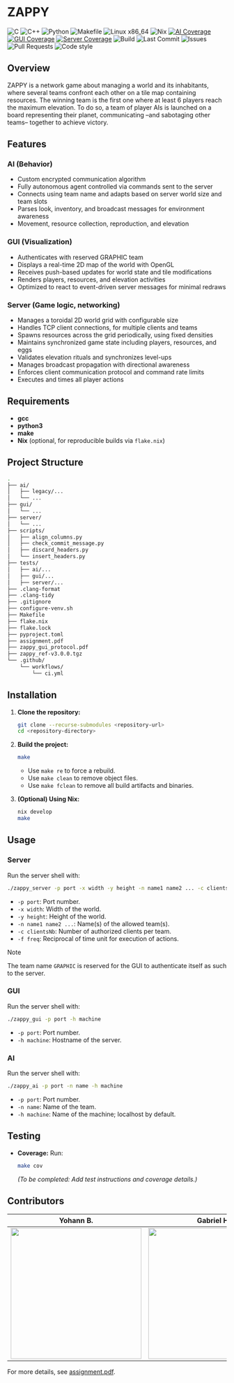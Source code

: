 <!-- \cond DOXYGEN_SKIP_THIS -->
# ZAPPY

<!-- Badges -->
![C](https://img.shields.io/badge/language-C-blue.svg?logo=c&logoColor=white)
![C++](https://img.shields.io/badge/language-C%2B%2B-purple.svg?logo=c%2B%2B&logoColor=white)
![Python](https://img.shields.io/badge/language-Python-yellow.svg?logo=python&logoColor=white)
![Makefile](https://img.shields.io/badge/build-Makefile-brightgreen?logo=gnu&logoColor=white)
![Linux x86_64](https://img.shields.io/badge/platform-Linux%20x86__64-lightgrey?logo=linux)
![Nix](https://img.shields.io/badge/env-Nix-5277C3?logo=nixos&logoColor=white)
[![AI Coverage](https://codecov.io/gh/Sigmapitech/zappy/branch/dev/graph/badge.svg?token=5fssEEelNi&flag=ai)](https://codecov.io/gh/Sigmapitech/zappy?branch=dev)
[![GUI Coverage](https://codecov.io/gh/Sigmapitech/zappy/branch/dev/graph/badge.svg?token=5fssEEelNi&flag=gui)](https://codecov.io/gh/Sigmapitech/zappy?branch=dev)
[![Server Coverage](https://codecov.io/gh/Sigmapitech/zappy/branch/dev/graph/badge.svg?token=5fssEEelNi&flag=server)](https://codecov.io/gh/Sigmapitech/zappy?branch=dev)
![Build](https://img.shields.io/github/actions/workflow/status/Sigmapitech/zappy/ci.yml?branch=main&logo=github)
![Last Commit](https://img.shields.io/github/last-commit/Sigmapitech/zappy?logo=git)
![Issues](https://img.shields.io/github/issues/Sigmapitech/zappy?logo=github)
![Pull Requests](https://img.shields.io/github/issues-pr/Sigmapitech/zappy?logo=github)
![Code style](https://img.shields.io/badge/code%20style-clangformat-blue?logo=clang)

## Overview

ZAPPY is a network game about managing a world and its inhabitants, where several teams
confront each other on a tile map containing resources. The winning team is the first one
where at least 6 players reach the maximum elevation. To do so, a team of player AIs is
launched on a board representing their planet, communicating –and sabotaging other teams–
together to achieve victory.

## Features

### AI (Behavior)

- Custom encrypted communication algorithm
- Fully autonomous agent controlled via commands sent to the server
- Connects using team name and adapts based on server world size and team slots
- Parses look, inventory, and broadcast messages for environment awareness
- Movement, resource collection, reproduction, and elevation

### GUI (Visualization)

- Authenticates with reserved GRAPHIC team
- Displays a real-time 2D map of the world with OpenGL
- Receives push-based updates for world state and tile modifications
- Renders players, resources, and elevation activities
- Optimized to react to event-driven server messages for minimal redraws

### Server (Game logic, networking)
  - Manages a toroidal 2D world grid with configurable size
  - Handles TCP client connections, for multiple clients and teams
  - Spawns resources across the grid periodically, using fixed densities
  - Maintains synchronized game state including players, resources, and eggs
  - Validates elevation rituals and synchronizes level-ups
  - Manages broadcast propagation with directional awareness
  - Enforces client communication protocol and command rate limits
  - Executes and times all player actions

## Requirements

- **gcc**
- **python3**
- **make**
- **Nix** (optional, for reproducible builds via `flake.nix`)

## Project Structure

```sh
.
├── ai/
│   ├── legacy/...
│   └── ...
├── gui/
│   └── ...
├── server/
│   └── ...
├── scripts/
│   ├── align_columns.py
│   ├── check_commit_message.py
│   ├── discard_headers.py
│   └── insert_headers.py
├── tests/
│   ├── ai/...
│   ├── gui/...
│   ├── server/...
├── .clang-format
├── .clang-tidy
├── .gitignore
├── configure-venv.sh
├── Makefile
├── flake.nix
├── flake.lock
├── pyproject.toml
├── assignment.pdf
├── zappy_gui_protocol.pdf
├── zappy_ref-v3.0.0.tgz
└── .github/
    └── workflows/
        └── ci.yml
```

## Installation

1. **Clone the repository:**

   ```sh
   git clone --recurse-submodules <repository-url>
   cd <repository-directory>
   ```

2. **Build the project:**

   ```sh
   make
   ```

   - Use `make re` to force a rebuild.
   - Use `make clean` to remove object files.
   - Use `make fclean` to remove all build artifacts and binaries.

3. **(Optional) Using Nix:**

   ```sh
   nix develop
   make
   ```

## Usage

### Server

Run the server shell with:

```sh
./zappy_server -p port -x width -y height -n name1 name2 ... -c clientsNb -f freq
```

- `-p port`: Port number.
- `-x width`: Width of the world.
- `-y height`: Height of the world.
- `-n name1 name2 ...`: Name(s) of the allowed team(s).
- `-c clientsNb`: Number of authorized clients per team.
- `-f freq`: Reciprocal of time unit for execution of actions.

> [!NOTE]
> The team name `GRAPHIC` is reserved for the GUI to authenticate itself as such to
the server.

### GUI

Run the server shell with:

```sh
./zappy_gui -p port -h machine
```

- `-p port`: Port number.
- `-h machine`: Hostname of the server.

### AI

Run the server shell with:

```sh
./zappy_ai -p port -n name -h machine
```

- `-p port`: Port number.
- `-n name`: Name of the team.
- `-h machine`: Name of the machine; localhost by default.

## Testing

- **Coverage:**
  Run:

  ```sh
  make cov
  ```

  *(To be completed: Add test instructions and coverage details.)*

## Contributors

| Yohann B. | Gabriel H. | Julien B. | Valentin R. | Hugo H. |
|---|---|---|---|---|
| <img src="https://github.com/Sigmanificient.png" width="300em"/> | <img src="https://github.com/Ciznia.png" width="300em"/> | <img src="https://github.com/Fenriir42.png" width="300em"/> | <img src="https://github.com/Valentin22r.png" width="300em"/> | <img src="https://github.com/hop3calypse.png" width="300em"/> |

For more details, see <a href="assignment.pdf">assignment.pdf</a>.
<!-- \endcond -->
